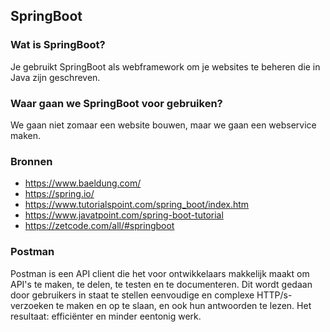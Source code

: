 ## SpringBoot

### Wat is SpringBoot?
Je gebruikt SpringBoot als webframework om je websites te beheren die in Java zijn geschreven.

### Waar gaan we SpringBoot voor gebruiken?
We gaan niet zomaar een website bouwen, maar we gaan een webservice maken.

### Bronnen

- https://www.baeldung.com/
- https://spring.io/
- https://www.tutorialspoint.com/spring_boot/index.htm
- https://www.javatpoint.com/spring-boot-tutorial
- https://zetcode.com/all/#springboot

### Postman

Postman is een API client die het voor ontwikkelaars makkelijk maakt om API's te maken, te delen, te testen en te documenteren. Dit wordt gedaan door gebruikers in staat te stellen eenvoudige en complexe HTTP/s-verzoeken te maken en op te slaan, en ook hun antwoorden te lezen. Het resultaat: efficiënter en minder eentonig werk.
